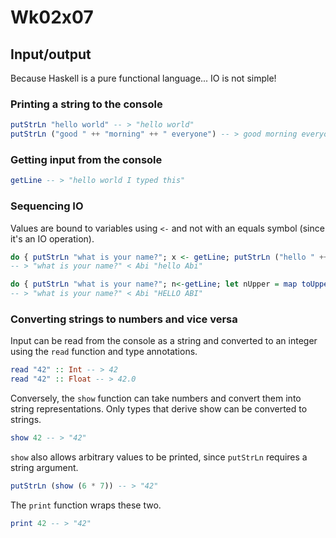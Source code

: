 # Wk02x07
## Input/output

Because Haskell is a pure functional language... IO is not simple!

### Printing a string to the console

```hs
putStrLn "hello world" -- > "hello world"
putStrLn ("good " ++ "morning" ++ " everyone") -- > good morning everyone
```

### Getting input from the console

```hs
getLine -- > "hello world I typed this"
```

### Sequencing IO

Values are bound to variables using `<-` and not with an equals symbol (since it's an IO operation).

```hs
do { putStrLn "what is your name?"; x <- getLine; putStrLn ("hello " ++ x) }
-- > "what is your name?" < Abi "hello Abi"

do { putStrLn "what is your name?"; n<-getLine; let nUpper = map toUpper n in putStrLn ("HELLO " ++ nUpper) }
-- > "what is your name?" < Abi "HELLO ABI"
```

### Converting strings to numbers and vice versa

Input can be read from the console as a string and converted to an integer using the `read` function and type annotations.

```hs
read "42" :: Int -- > 42
read "42" :: Float -- > 42.0
```

Conversely, the `show` function can take numbers and convert them into string representations. Only types that derive show can be converted to strings.

```hs
show 42 -- > "42"
```

`show` also allows arbitrary values to be printed, since `putStrLn` requires a string argument.

```hs
putStrLn (show (6 * 7)) -- > "42"
```

The `print` function wraps these two.

```hs
print 42 -- > "42"
```
